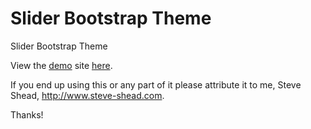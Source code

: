 # Slider Bootstrap Theme
Slider Bootstrap Theme

View the <a href="https://steveshead.github.io/bootstrap3-slider/">demo</a> site <a href="https://steveshead.github.io/bootstrap3-slider/">here</a>.

If you end up using this or any part of it please attribute it to me, Steve Shead, http://www.steve-shead.com.

Thanks!
